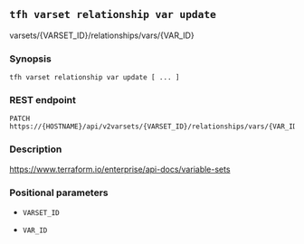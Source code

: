 ## `tfh varset relationship var update`

varsets/{VARSET_ID}/relationships/vars/{VAR_ID}

### Synopsis

    tfh varset relationship var update [ ... ]

### REST endpoint

    PATCH https://{HOSTNAME}/api/v2varsets/{VARSET_ID}/relationships/vars/{VAR_ID}

### Description

https://www.terraform.io/enterprise/api-docs/variable-sets

### Positional parameters

* `VARSET_ID`

* `VAR_ID`

